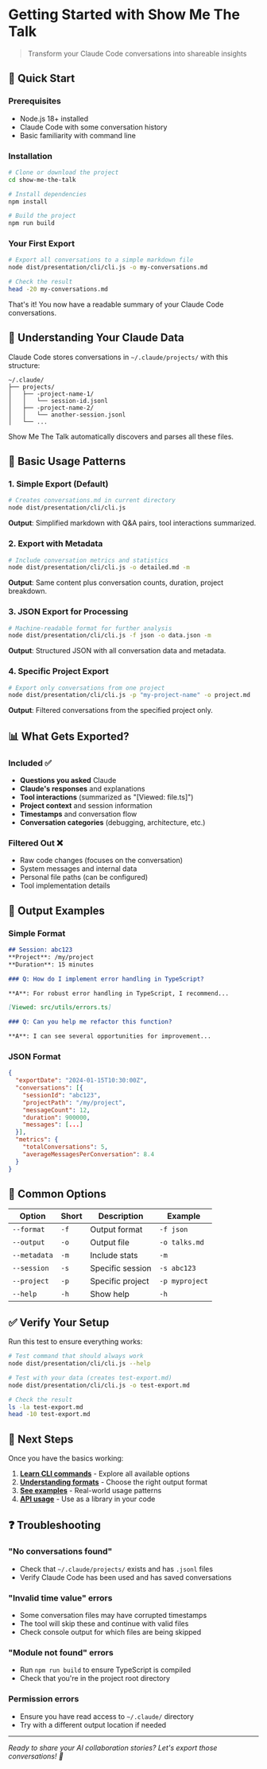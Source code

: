 # Getting Started with Show Me The Talk

> Transform your Claude Code conversations into shareable insights

## 🚀 Quick Start

### Prerequisites

- Node.js 18+ installed
- Claude Code with some conversation history
- Basic familiarity with command line

### Installation

```bash
# Clone or download the project
cd show-me-the-talk

# Install dependencies
npm install

# Build the project
npm run build
```

### Your First Export

```bash
# Export all conversations to a simple markdown file
node dist/presentation/cli/cli.js -o my-conversations.md

# Check the result
head -20 my-conversations.md
```

That's it! You now have a readable summary of your Claude Code conversations.

## 📁 Understanding Your Claude Data

Claude Code stores conversations in `~/.claude/projects/` with this structure:

```
~/.claude/
├── projects/
│   ├── -project-name-1/
│   │   └── session-id.jsonl
│   ├── -project-name-2/
│   │   └── another-session.jsonl
│   └── ...
```

Show Me The Talk automatically discovers and parses all these files.

## 🎯 Basic Usage Patterns

### 1. Simple Export (Default)

```bash
# Creates conversations.md in current directory
node dist/presentation/cli/cli.js
```

**Output**: Simplified markdown with Q&A pairs, tool interactions summarized.

### 2. Export with Metadata

```bash
# Include conversation metrics and statistics
node dist/presentation/cli/cli.js -o detailed.md -m
```

**Output**: Same content plus conversation counts, duration, project breakdown.

### 3. JSON Export for Processing

```bash
# Machine-readable format for further analysis
node dist/presentation/cli/cli.js -f json -o data.json -m
```

**Output**: Structured JSON with all conversation data and metadata.

### 4. Specific Project Export

```bash
# Export only conversations from one project
node dist/presentation/cli/cli.js -p "my-project-name" -o project.md
```

**Output**: Filtered conversations from the specified project only.

## 📊 What Gets Exported?

### Included ✅
- **Questions you asked** Claude
- **Claude's responses** and explanations
- **Tool interactions** (summarized as "[Viewed: file.ts]")
- **Project context** and session information
- **Timestamps** and conversation flow
- **Conversation categories** (debugging, architecture, etc.)

### Filtered Out ❌
- Raw code changes (focuses on the conversation)
- System messages and internal data
- Personal file paths (can be configured)
- Tool implementation details

## 🎨 Output Examples

### Simple Format
```markdown
## Session: abc123
**Project**: /my/project  
**Duration**: 15 minutes

### Q: How do I implement error handling in TypeScript?

**A**: For robust error handling in TypeScript, I recommend...

[Viewed: src/utils/errors.ts]

### Q: Can you help me refactor this function?

**A**: I can see several opportunities for improvement...
```

### JSON Format
```json
{
  "exportDate": "2024-01-15T10:30:00Z",
  "conversations": [{
    "sessionId": "abc123",
    "projectPath": "/my/project", 
    "messageCount": 12,
    "duration": 900000,
    "messages": [...]
  }],
  "metrics": {
    "totalConversations": 5,
    "averageMessagesPerConversation": 8.4
  }
}
```

## 🔧 Common Options

| Option | Short | Description | Example |
|--------|-------|-------------|---------|
| `--format` | `-f` | Output format | `-f json` |
| `--output` | `-o` | Output file | `-o talks.md` |
| `--metadata` | `-m` | Include stats | `-m` |
| `--session` | `-s` | Specific session | `-s abc123` |
| `--project` | `-p` | Specific project | `-p myproject` |
| `--help` | `-h` | Show help | `-h` |

## ✅ Verify Your Setup

Run this test to ensure everything works:

```bash
# Test command that should always work
node dist/presentation/cli/cli.js --help

# Test with your data (creates test-export.md)
node dist/presentation/cli/cli.js -o test-export.md

# Check the result
ls -la test-export.md
head -10 test-export.md
```

## 🎯 Next Steps

Once you have the basics working:

1. **[Learn CLI commands](./cli-usage.md)** - Explore all available options
2. **[Understanding formats](./export-formats.md)** - Choose the right output format
3. **[See examples](../examples/basic-usage.md)** - Real-world usage patterns
4. **[API usage](../api/README.md)** - Use as a library in your code

## ❓ Troubleshooting

### "No conversations found"
- Check that `~/.claude/projects/` exists and has `.jsonl` files
- Verify Claude Code has been used and has saved conversations

### "Invalid time value" errors
- Some conversation files may have corrupted timestamps
- The tool will skip these and continue with valid files
- Check console output for which files are being skipped

### "Module not found" errors
- Run `npm run build` to ensure TypeScript is compiled
- Check that you're in the project root directory

### Permission errors
- Ensure you have read access to `~/.claude/` directory
- Try with a different output location if needed

---

*Ready to share your AI collaboration stories? Let's export those conversations! 🚀*